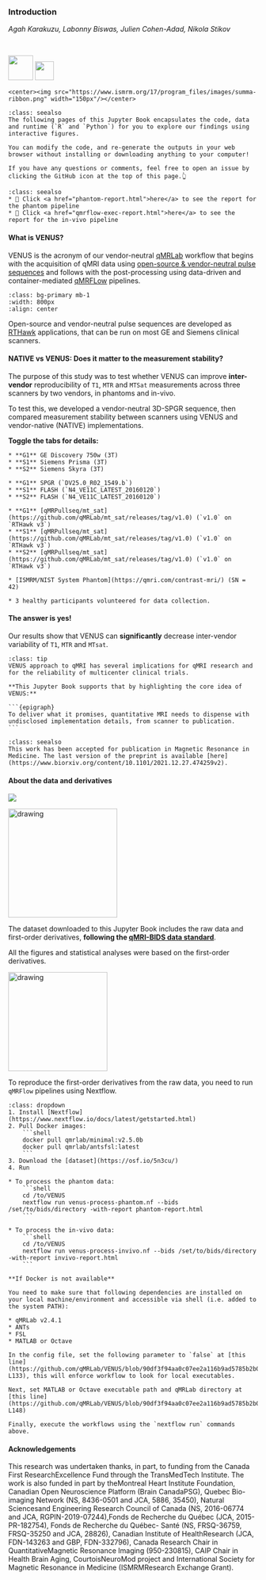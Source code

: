 ### Introduction

_Agah Karakuzu, Labonny Biswas, Julien Cohen-Adad, Nikola Stikov_

<br>

<img src="https://upload.wikimedia.org/wikipedia/commons/thumb/1/1b/R_logo.svg/1280px-R_logo.svg.png" width="50px"/>&nbsp;<img src="https://upload.wikimedia.org/wikipedia/commons/thumb/c/c3/Python-logo-notext.svg/1200px-Python-logo-notext.svg.png" width="38px"/>
````{margin}
<center><img src="https://www.ismrm.org/17/program_files/images/summa-ribbon.png" width="150px"/></center>
````

```{admonition} 🏅 &nbsp;Interact with, explore and reproduce our findings!&nbsp;🏅
:class: seealso
The following pages of this Jupyter Book encapsulates the code, data and runtime (`R` and `Python`) for you to explore our findings using interactive figures. 

You can modify the code, and re-generate the outputs in your web browser without installing or downloading anything to your computer!

If you have any questions or comments, feel free to open an issue by clicking the GitHub icon at the top of this page.👆
```

`````{admonition} qMRFLow execution reports
:class: seealso
* 📑 Click <a href="phantom-report.html">here</a> to see the report for the phantom pipeline
* 📑 Click <a href="qmrflow-exec-report.html">here</a> to see the report for the in-vivo pipeline
`````

#### What is VENUS?

VENUS is the acronym of our vendor-neutral [qMRLab](https://qmrlab.org) workflow that begins with the acquisition of qMRI data using [open-source & vendor-neutral pulse sequences](https://github.com/qmrlab/pulse_sequences) and follows with the post-processing using data-driven and container-mediated [qMRFLow](https://github.com/qmrlab/qmrflow) pipelines.

```{image} ../assets/banner.jpg
:class: bg-primary mb-1
:width: 800px
:align: center
```

Open-source and vendor-neutral pulse sequences are developed as [RTHawk](https://www.heartvista.ai/for-research) applications, that can be run on most GE and Siemens clinical scanners.

#### NATIVE vs VENUS: Does it matter to the measurement stability? 

The purpose of this study was to test whether VENUS can improve **inter-vendor** reproducibility of `T1`, `MTR` and `MTSat` measurements across three scanners by two vendors, in phantoms and in-vivo.

To test this, we developed a vendor-neutral 3D-SPGR sequence, then compared measurement stability between scanners using VENUS and vendor-native (NATIVE) implementations.

**Toggle the tabs for details:**

```{tabbed} Scanners
* **G1** GE Discovery 750w (3T)
* **S1** Siemens Prisma (3T)
* **S2** Siemens Skyra (3T)
```

```{tabbed} NATIVE implementation
* **G1** SPGR (`DV25.0_R02_1549.b`)
* **S1** FLASH (`N4_VE11C_LATEST_20160120`)
* **S2** FLASH (`N4_VE11C_LATEST_20160120`)
```

```{tabbed} VENUS implementation
* **G1** [qMRPullseq/mt_sat](https://github.com/qMRLab/mt_sat/releases/tag/v1.0) (`v1.0` on `RTHawk v3`)
* **S1** [qMRPullseq/mt_sat](https://github.com/qMRLab/mt_sat/releases/tag/v1.0) (`v1.0` on `RTHawk v3`)
* **S2** [qMRPullseq/mt_sat](https://github.com/qMRLab/mt_sat/releases/tag/v1.0) (`v1.0` on `RTHawk v3`)
```

```{tabbed} Phantom
* [ISMRM/NIST System Phantom](https://qmri.com/contrast-mri/) (SN = 42)
```

```{tabbed} In-vivo
* 3 healthy participants volunteered for data collection.
```

#### The answer is yes!

Our results show that VENUS can **significantly** decrease inter-vendor variability of `T1`, `MTR` and `MTsat`.

`````{admonition} Implications
:class: tip
VENUS approach to qMRI has several implications for qMRI research and for the reliability of multicenter clinical trials. 

**This Jupyter Book supports that by highlighting the core idea of VENUS:**

```{epigraph}
To deliver what it promises, quantitative MRI needs to dispense with undisclosed implementation details, from scanner to publication.
```

`````
`````{admonition} See Also
:class: seealso
This work has been accepted for publication in Magnetic Resonance in Medicine. The last version of the preprint is available [here](https://www.biorxiv.org/content/10.1101/2021.12.27.474259v2).
`````

#### About the data and derivatives

[![](https://img.shields.io/badge/DATA%20DOI-10.17605%2FOSF.IO%2F5N3CU-blue)](https://osf.io/5n3cu/)

<img src="https://upload.wikimedia.org/wikipedia/commons/d/de/BIDS_Logo.png" alt="drawing" width="220px"/>

The dataset downloaded to this Jupyter Book includes the raw data and first-order derivatives, **following the [qMRI-BIDS data standard](https://www.medrxiv.org/content/10.1101/2021.10.22.21265382v3)**.

All the figures and statistical analyses were based on the first-order derivatives. 

<img src="https://github.com/qMRLab/qMRFlow/raw/master/assets/qmrflow_small.png" alt="drawing" width="200px"/>


To reproduce the first-order derivatives from the raw data, you need to run `qMRFlow` pipelines using Nextflow.

```{admonition} Click the button to reveal qMRFlow instructions.
:class: dropdown
1. Install [Nextflow](https://www.nextflow.io/docs/latest/getstarted.html)
2. Pull Docker images:
    ```shell
    docker pull qmrlab/minimal:v2.5.0b
    docker pull qmrlab/antsfsl:latest
    ```
3. Download the [dataset](https://osf.io/5n3cu/)
4. Run

* To process the phantom data:
    ```shell
    cd /to/VENUS
    nextflow run venus-process-phantom.nf --bids /set/to/bids/directory -with-report phantom-report.html
    ```

* To process the in-vivo data:
    ```shell
    cd /to/VENUS
    nextflow run venus-process-invivo.nf --bids /set/to/bids/directory -with-report invivo-report.html
    ```

**If Docker is not available**

You need to make sure that following dependencies are installed on your local machine/environment and accessible via shell (i.e. added to the system PATH):

* qMRLab v2.4.1
* ANTs 
* FSL
* MATLAB or Octave 

In the config file, set the following parameter to `false` at [this line](https://github.com/qMRLab/VENUS/blob/90df3f94aa0c07ee2a116b9ad5785b2b0057fa60/nextflow.config#L131-L133), this will enforce workflow to look for local executables.

Next, set MATLAB or Octave executable path and qMRLab directory at [this line](https://github.com/qMRLab/VENUS/blob/90df3f94aa0c07ee2a116b9ad5785b2b0057fa60/nextflow.config#L144-L148)

Finally, execute the workflows using the `nextflow run` commands above.
```

#### Acknowledgements

This research was undertaken thanks, in part, to funding from the Canada First ResearchExcellence Fund through the TransMedTech Institute. The work is also funded in part by theMontreal Heart Institute Foundation, Canadian Open Neuroscience Platform (Brain CanadaPSG), Quebec Bio-imaging Network (NS, 8436-0501 and JCA, 5886, 35450), Natural Sciencesand Engineering Research Council of Canada (NS, 2016-06774 and JCA, RGPIN-2019-07244),Fonds de Recherche du Québec (JCA, 2015-PR-182754), Fonds de Recherche du Québec- Santé (NS, FRSQ-36759, FRSQ-35250 and JCA, 28826), Canadian Institute of HealthResearch (JCA, FDN-143263 and GBP, FDN-332796), Canada Research Chair in QuantitativeMagnetic Resonance Imaging (950-230815), CAIP Chair in Health Brain Aging, CourtoisNeuroMod project and International Society for Magnetic Resonance in Medicine (ISMRMResearch Exchange Grant).